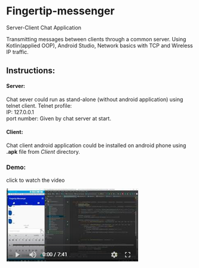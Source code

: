 # Fingertip-messenger
Server-Client Chat Application

Transmitting messages between clients through a common server. Using Kotlin(applied OOP), Android Studio, Network basics with TCP and Wireless IP traffic.

## Instructions:
#### Server:
Chat sever could run as stand-alone (without android application) using telnet client.
Telnet profile: <br>
IP: 127.0.0.1 <br>
port number: Given by chat server at start.

#### Client:
Chat client android application could be installed on android phone using **.apk** file from _Client_ directory.


### Demo:
click to watch the video

[![Demo Chat Serve-Client](https://raw.githubusercontent.com/hamedshahidi/Fingertip-messenger/master/demo/demo_video_thumbnail.PNG)](https://www.youtube.com/watch?v=pgx2BVKQmws)

